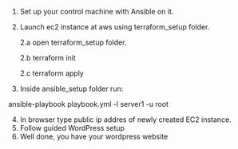 1. Set up your control machine with Ansible on it.
2. Launch ec2 instance at aws using terraform_setup folder.

    2.a open terraform_setup folder.

    2.b terraform init

    2.c terraform apply

3. Inside ansible_setup folder run:

ansible-playbook playbook.yml -l server1 -u root

4. In browser type public ip addres of newly created EC2 instance.
5. Follow guided WordPress setup
6. Well done, you have your wordpress website